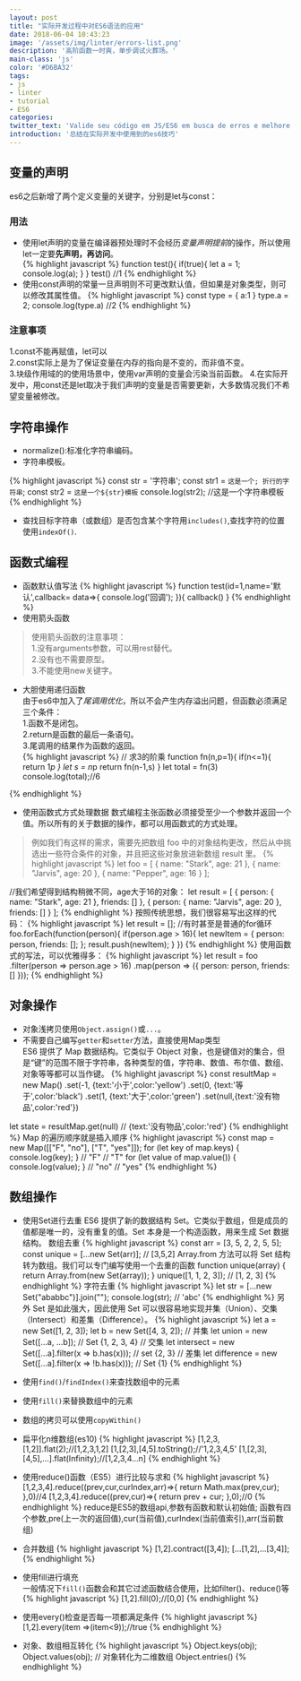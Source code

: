 ```yaml
---
layout: post
title: "实际开发过程中对ES6语法的应用"
date: 2018-06-04 10:43:23
image: '/assets/img/linter/errors-list.png'
description: '高阶函数一时爽，单步调试火葬场。'
main-class: 'js'
color: '#D6BA32'
tags:
- js
- linter
- tutorial
- ES6
categories:
twitter_text: 'Valide seu código em JS/ES6 em busca de erros e melhore a sua qualidade.'
introduction: '总结在实际开发中使用到的es6技巧'
---
```



## 变量的声明

es6之后新增了两个定义变量的关键字，分别是let与const：  
### 用法
- 使用let声明的变量在编译器预处理时不会经历*变量声明提前*的操作，所以使用let一定要**先声明，再访问**。  
{% highlight  javascript %}
function test(){
    if(true){
        let a = 1;
        console.log(a);
    }
}
test()
//1
{% endhighlight %}
- 使用const声明的常量一旦声明则不可更改默认值，但如果是对象类型，则可以修改其属性值。
{% highlight  javascript %}
const type = {
    a:1
}
type.a = 2;
console.log(type.a)
//2
{% endhighlight %}
### 注意事项
1.const不能再赋值，let可以  
2.const实际上是为了保证变量在内存的指向是不变的，而非值不变。  
3.块级作用域的的使用场景中，使用var声明的变量会污染当前函数。
4.在实际开发中，用const还是let取决于我们声明的变量是否需要更新，大多数情况我们不希望变量被修改。
##  字符串操作
- normalize():标准化字符串编码。  
- 字符串模板。  

{% highlight  javascript %}
const str = '字符串';
const str1 = `这是一个;
折行的字符串`;
const str2 = `
这是一个${str}模板
`
console.log(str2); //这是一个字符串模板
{% endhighlight %}
- 查找目标字符串（或数组）是否包含某个字符用`includes()`,查找字符的位置使用`indexOf()`.
## 函数式编程
- 函数默认值写法
{% highlight  javascript %}
function test(id=1,name='默认',callback= data=>{
    console.log('回调');
}){
    callback()
}
{% endhighlight %}
- 使用箭头函数
> 使用箭头函数的注意事项：  
> 1.没有arguments参数，可以用rest替代。  
> 2.没有也不需要原型。  
> 3.不能使用new关键字。
- 大胆使用递归函数  
由于es6中加入了*尾调用优化*，所以不会产生内存溢出问题，但函数必须满足三个条件：  
1.函数不是闭包。  
2.return是函数的最后一条语句。  
3.尾调用的结果作为函数的返回。  
{% highlight  javascript %}
// 求3的阶乘
function fn(n,p=1){
    if(n<=1){
        return 1*p
    }
    let s = n*p
    return fn(n-1,s)
}
let total = fn(3)
console.log(total);//6

{% endhighlight %}

- 使用函数式方式处理数据
数式编程主张函数必须接受至少一个参数并返回一个值。所以所有的关于数据的操作，都可以用函数式的方式处理。
>例如我们有这样的需求，需要先把数组 foo 中的对象结构更改，然后从中挑选出一些符合条件的对象，并且把这些对象放进新数组 result 里。
{% highlight  javascript %}
let foo = [
  {
    name: "Stark",
    age: 21
  },
  {
    name: "Jarvis",
    age: 20
  },
  {
    name: "Pepper",
    age: 16
  }
];

//我们希望得到结构稍微不同，age大于16的对象：
let result = [
  {
    person: {
      name: "Stark",
      age: 21
    },
    friends: []
  },
  {
    person: {
      name: "Jarvis",
      age: 20
    },
    friends: []
  }
];
{% endhighlight %}
按照传统思想，我们很容易写出这样的代码：
{% highlight  javascript %}
let result = [];
//有时甚至是普通的for循环
foo.forEach(function(person){
    if(person.age > 16){
        let newItem = {
            person: person,
            friends: [];
        };
        result.push(newItem);
    }
})
{% endhighlight %}
使用函数式的写法，可以优雅得多：
{% highlight  javascript %}
let result = foo
  .filter(person => person.age > 16)
  .map(person => ({
    person: person,
    friends: []
  }));
{% endhighlight %}
## 对象操作
- 对象浅拷贝使用`Object.assign()`或`...`。  
- 不需要自己编写`getter`和`setter`方法，直接使用Map类型    
ES6 提供了 Map 数据结构。它类似于 Object 对象，也是键值对的集合，但是“键”的范围不限于字符串，各种类型的值，字符串、数值、布尔值、数组、对象等等都可以当作键。
{% highlight  javascript %}
const resultMap = new Map()
  .set(-1, {text:'小于',color:'yellow')
  .set(0, {text:'等于',color:'black')
  .set(1, {text:'大于',color:'green')
  .set(null,{text:'没有物品',color:'red'})

let state = resultMap.get(null)
// {text:'没有物品',color:'red'}
{% endhighlight %}
Map 的遍历顺序就是插入顺序
{% highlight  javascript %}
const map = new Map([["F", "no"], ["T", "yes"]]);
for (let key of map.keys) {
  console.log(key);
}
// "F"
// "T"
for (let value of map.value()) {
  console.log(value);
}
// "no"
// "yes"
{% endhighlight %}


## 数组操作
- 使用Set进行去重
ES6 提供了新的数据结构 Set。它类似于数组，但是成员的值都是唯一的，没有重复的值。Set 本身是一个构造函数，用来生成 Set 数据结构。
数组去重
{% highlight  javascript %}
const arr = [3, 5, 2, 2, 5, 5];
const unique = [...new Set(arr)];
// [3,5,2]
Array.from 方法可以将 Set 结构转为数组。我们可以专门编写使用一个去重的函数
function unique(array) {
  return Array.from(new Set(array));
}
unique([1, 1, 2, 3]); // [1, 2, 3]
{% endhighlight %}
字符去重
{% highlight  javascript %}
let str = [...new Set("ababbc")].join("");
console.log(str);
// 'abc'
{% endhighlight %}
另外 Set 是如此强大，因此使用 Set 可以很容易地实现并集（Union）、交集（Intersect）和差集（Difference）。
{% highlight  javascript %}
let a = new Set([1, 2, 3]);
let b = new Set([4, 3, 2]);
// 并集
let union = new Set([...a, ...b]);
// Set {1, 2, 3, 4}
// 交集
let intersect = new Set([...a].filter(x => b.has(x)));
// set {2, 3}
// 差集
let difference = new Set([...a].filter(x => !b.has(x)));
// Set {1}
{% endhighlight %}

- 使用`find()`/`findIndex()`来查找数组中的元素
- 使用`fill()`来替换数组中的元素
- 数组的拷贝可以使用`copyWithin()`
- 扁平化n维数组(es10)
{% highlight  javascript %}
[1,2,3,[1,2]].flat(2);//[1,2,3,1,2]
[1,[2,3],[4,5].toString();//'1,2,3,4,5'
[1,[2,3],[4,5],...].flat(Infinity);//[1,2,3,4...n]
{% endhighlight %}
- 使用reduce()函数（ES5）进行比较与求和
{% highlight  javascript %}
[1,2,3,4].reduce((prev,cur,curIndex,arr)=>{
  return Math.max(prev,cur);
},0)//4
[1,2,3,4].reduce((prev,cur)=>{
  return prev + cur;
},0);//0
{% endhighlight %}
reduce是ES5的数组api,参数有函数和默认初始值;
函数有四个参数,pre(上一次的返回值),cur(当前值),curIndex(当前值索引),arr(当前数组)
- 合并数组
{% highlight  javascript %}
[1,2].contract([3,4]);
[...[1,2],...[3,4]];
{% endhighlight %}
- 使用fill进行填充  
一般情况下`fill()`函数会和其它过滤函数结合使用，比如filter()、reduce()等
{% highlight  javascript %}
[1,2].fill(0);//[0,0]
{% endhighlight %}
- 使用every()检查是否每一项都满足条件
{% highlight  javascript %}
[1,2].every(item =>(item<9));//true
{% endhighlight %}
- 对象、数组相互转化
{% highlight  javascript %}
Object.keys(obj);
Object.values(obj);
// 对象转化为二维数组
Object.entries()
{% endhighlight %}
